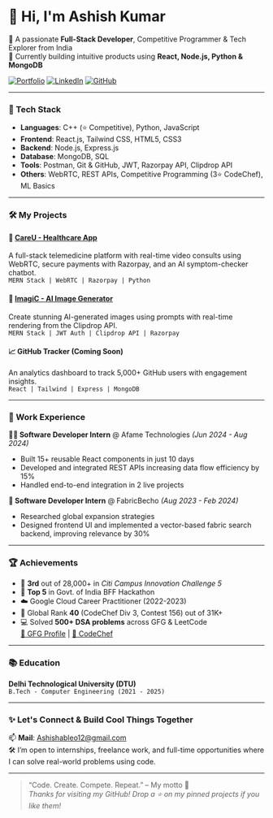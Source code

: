 # 👋 Hi, I'm Ashish Kumar

🚀 A passionate **Full-Stack Developer**, Competitive Programmer & Tech Explorer from India  
🎯 Currently building intuitive products using **React, Node.js, Python & MongoDB**

[![Portfolio](https://img.shields.io/badge/Portfolio-%23000000?style=for-the-badge&logo=vercel&logoColor=white)](https://portfolio-six-roan-97.vercel.app/)
[![LinkedIn](https://img.shields.io/badge/LinkedIn-%230077B5?style=for-the-badge&logo=linkedin&logoColor=white)](https://www.linkedin.com/in/ashish-kumar-157051226/)
[![GitHub](https://img.shields.io/badge/GitHub-%2312100E?style=for-the-badge&logo=github&logoColor=white)](https://github.com/ASH-ION-01)

---

### 🔧 Tech Stack

- **Languages**: C++ (⭐️ Competitive), Python, JavaScript  
- **Frontend**: React.js, Tailwind CSS, HTML5, CSS3  
- **Backend**: Node.js, Express.js  
- **Database**: MongoDB, SQL  
- **Tools**: Postman, Git & GitHub, JWT, Razorpay API, Clipdrop API  
- **Others**: WebRTC, REST APIs, Competitive Programming (3⭐️ CodeChef), ML Basics

---

### 🛠 My Projects

#### 💊 [CareU - Healthcare App](https://careu.vercel.app/)
A full-stack telemedicine platform with real-time video consults using WebRTC, secure payments with Razorpay, and an AI symptom-checker chatbot.  
`MERN Stack | WebRTC | Razorpay | Python`

#### 🎨 [ImagiC - AI Image Generator](https://github.com/ASH-ION-01/ImagiC)
Create stunning AI-generated images using prompts with real-time rendering from the Clipdrop API.  
`MERN Stack | JWT Auth | Clipdrop API | Razorpay`

#### 📈 GitHub Tracker (Coming Soon)
An analytics dashboard to track 5,000+ GitHub users with engagement insights.  
`React | Tailwind | Express | MongoDB`

---

### 💼 Work Experience

**👨‍💻 Software Developer Intern** @ Afame Technologies *(Jun 2024 - Aug 2024)*  
- Built 15+ reusable React components in just 10 days  
- Developed and integrated REST APIs increasing data flow efficiency by 15%  
- Handled end-to-end integration in 2 live projects  

**🧵 Software Developer Intern** @ FabricBecho *(Aug 2023 - Feb 2024)*  
- Researched global expansion strategies  
- Designed frontend UI and implemented a vector-based fabric search backend, improving relevance by 30%

---

### 🏆 Achievements

- 🥉 **3rd** out of 28,000+ in *Citi Campus Innovation Challenge 5*
- 🧠 **Top 5** in Govt. of India BFF Hackathon
- ☁️ Google Cloud Career Practitioner (2022-2023)
- 🥇 Global Rank **40** (CodeChef Div 3, Contest 156) out of 31K+
- 💻 Solved **500+ DSA problems** across GFG & LeetCode  
  [🔗 GFG Profile](https://www.geeksforgeeks.org/user/ashishajkki/) | [🔗 CodeChef](https://www.codechef.com/users/ashishableo12)

---

### 📚 Education

**Delhi Technological University (DTU)**  
`B.Tech - Computer Engineering (2021 - 2025)`

---

### ✨ Let's Connect & Build Cool Things Together

📫 **Mail**: [Ashishableo12@gmail.com](mailto:Ashishableo12@gmail.com)  
🛠️ I’m open to internships, freelance work, and full-time opportunities where I can solve real-world problems using code.

---

> “Code. Create. Compete. Repeat.” – My motto 🔁  
> _Thanks for visiting my GitHub! Drop a ⭐️ on my pinned projects if you like them!_
